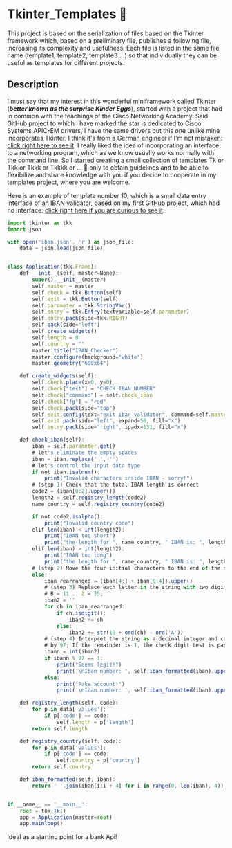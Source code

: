 # Tkinter_Templates :clown_face:
This project is based on the serialization of files based on the Tkinter framework which, based on a preliminary file, publishes a following file, increasing its complexity and usefulness. Each file is listed in the same file name (template1, template2, template3 ...) so that individually they can be useful as templates for different projects.

## Description

I must say that my interest in this wonderful miniframework called Tkinter (_**better known as the surprise Kinder Eggs**_), started with a project that had in common with the teachings of the Cisco Networking Academy.
Said GitHub project to which I have marked the star is dedicated to Cisco Systems APIC-EM drivers, I have the same drivers but this one unlike mine incorporates Tkinter. I think it's from a German engineer if I'm not mistaken: [click right here to see it](https://github.com/CiscoDevNet/APIC-EM-REST-API-GUI-based-demos). 
I really liked the idea of incorporating an interface to a networking program, which as we know usually works normally with the command line. So I started creating a small collection of templates Tk or Tkk or Tkkk or Tkkkk or ... :nauseated_face: only to obtain guidelines and to be able to flexibilize and share knowledge with you if you decide to cooperate in my templates project, where you are welcome.
  
Here is an example of template number 10, which is a small data entry interface of an IBAN validator, based on my first GitHub project, which had no interface:  [click right here if you are curious to see it](https://github.com/josepmartorell/IBAN_Checker). 
  
```javascript
import tkinter as tkk
import json

with open('iban.json', 'r') as json_file:
    data = json.load(json_file)


class Application(tkk.Frame):
    def __init__(self, master=None):
        super().__init__(master)
        self.master = master
        self.check = tkk.Button(self)
        self.exit = tkk.Button(self)
        self.parameter = tkk.StringVar()
        self.entry = tkk.Entry(textvariable=self.parameter)
        self.entry.pack(side=tkk.RIGHT)
        self.pack(side="left")
        self.create_widgets()
        self.length = 0
        self.country = ""
        master.title("IBAN_Checker")
        master.configure(background="white")
        master.geometry("600x64")

    def create_widgets(self):
        self.check.place(x=0, y=0)
        self.check["text"] = "CHECK IBAN NUMBER"
        self.check["command"] = self.check_iban
        self.check["fg"] = "red"
        self.check.pack(side="top")
        self.exit.config(text="exit iban validator", command=self.master.destroy)
        self.exit.pack(side="left", expand=50, fill="x")
        self.entry.pack(side="right", ipadx=131, fill="x")

    def check_iban(self):
        iban = self.parameter.get()
        # let's eliminate the empty spaces
        iban = iban.replace(' ', '')
        # let's control the input data type
        if not iban.isalnum():
            print("Invalid characters inside IBAN - sorry!")
        # (step 1) Check that the total IBAN length is correct
        code2 = (iban[0:2].upper())
        length2 = self.registry_length(code2)
        name_country = self.registry_country(code2)

        if not code2.isalpha():
            print("Invalid country code")
        elif len(iban) < int(length2):
            print("IBAN too short")
            print("the length for ", name_country, " IBAN is: ", length2)
        elif len(iban) > int(length2):
            print("IBAN too long")
            print("the length for ", name_country, " IBAN is: ", length2)
        # (step 2) Move the four initial characters to the end of the string
        else:
            iban_rearranged = (iban[4:] + iban[0:4]).upper()
            # (step 3) Replace each letter in the string with two digits, thereby expanding the string, where A = 10,
            # B = 11 .. Z = 35;
            iban2 = ''
            for ch in iban_rearranged:
                if ch.isdigit():
                    iban2 += ch
                else:
                    iban2 += str(10 + ord(ch) - ord('A'))
            # (step 4) Interpret the string as a decimal integer and compute the remainder of that number on division
            # by 97; If the remainder is 1, the check digit test is passed and the IBAN might be valid.
            ibann = int(iban2)
            if ibann % 97 == 1:
                print("Seems legit!")
                print('\nIban number: ', self.iban_formatted(iban).upper())
            else:
                print("Fake account!")
                print('\nIban number: ', self.iban_formatted(iban).upper())

    def registry_length(self, code):
        for p in data['values']:
            if p['code'] == code:
                self.length = p['length']
        return self.length

    def registry_country(self, code):
        for p in data['values']:
            if p['code'] == code:
                self.country = p['country']
        return self.country

    def iban_formatted(self, iban):
        return ' '.join(iban[i:i + 4] for i in range(0, len(iban), 4))


if __name__ == '__main__':
    root = tkk.Tk()
    app = Application(master=root)
    app.mainloop()
```
Ideal as a starting point for a bank Api!




